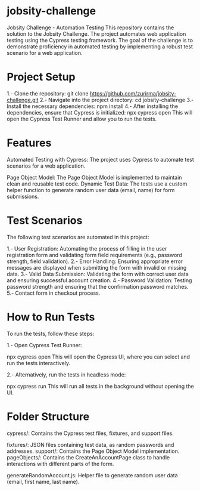 # jobsity-challenge
Jobsity Challenge - Automation Testing 
This repository contains the solution to the Jobsity Challenge. The project automates web application testing using the Cypress testing framework. The goal of the challenge is to demonstrate proficiency in automated testing by implementing a robust test scenario for a web application.

# Project Setup
1.- Clone the repository:
git clone https://github.com/zurirma/jobsity-challenge.git
2.- Navigate into the project directory:
cd jobsity-challenge
3.- Install the necessary dependencies:
npm install
4.- After installing the dependencies, ensure that Cypress is initialized:
npx cypress open
This will open the Cypress Test Runner and allow you to run the tests.

# Features
Automated Testing with Cypress: The project uses Cypress to automate test scenarios for a web application.

Page Object Model: The Page Object Model is implemented to maintain clean and reusable test code.
Dynamic Test Data: The tests use a custom helper function to generate random user data (email, name) for form submissions.

# Test Scenarios
The following test scenarios are automated in this project:

1.- User Registration: Automating the process of filling in the user registration form and validating form field requirements (e.g., password strength, field validation).
2.- Error Handling: Ensuring appropriate error messages are displayed when submitting the form with invalid or missing data.
3.- Valid Data Submission: Validating the form with correct user data and ensuring successful account creation.
4.- Password Validation: Testing password strength and ensuring that the confirmation password matches.
5.- Contact form in checkout process.

# How to Run Tests
To run the tests, follow these steps:

1.- Open Cypress Test Runner:

npx cypress open
This will open the Cypress UI, where you can select and run the tests interactively.

2.- Alternatively, run the tests in headless mode:

npx cypress run
This will run all tests in the background without opening the UI.

# Folder Structure
cypress/: Contains the Cypress test files, fixtures, and support files.

fixtures/: JSON files containing test data, as random passwords and addresses.
support/: Contains the Page Object Model implementation.
pageObjects/: Contains the CreateAnAccountPage class to handle interactions with different parts of the form.

generateRandomAccount.js: Helper file to generate random user data (email, first name, last name).



